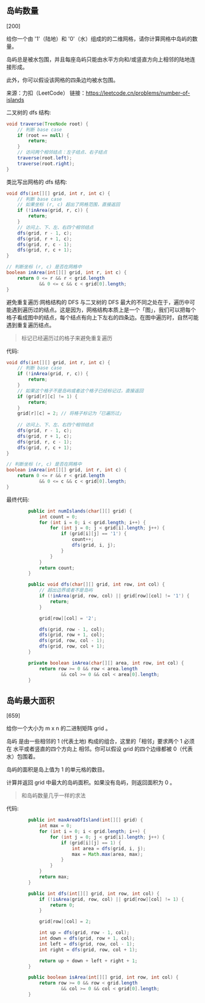 ## 岛屿数量

[200]

给你一个由 '1'（陆地）和 '0'（水）组成的的二维网格，请你计算网格中岛屿的数量。

岛屿总是被水包围，并且每座岛屿只能由水平方向和/或竖直方向上相邻的陆地连接形成。

此外，你可以假设该网格的四条边均被水包围。

来源：力扣（LeetCode）
链接：https://leetcode.cn/problems/number-of-islands

二叉树的 dfs 结构:

```java
void traverse(TreeNode root) {
    // 判断 base case
    if (root == null) {
        return;
    }
    // 访问两个相邻结点：左子结点、右子结点
    traverse(root.left);
    traverse(root.right);
}
```



类比写出网格的 dfs 结构:

```java
void dfs(int[][] grid, int r, int c) {
    // 判断 base case
    // 如果坐标 (r, c) 超出了网格范围，直接返回
    if (!inArea(grid, r, c)) {
        return;
    }
    // 访问上、下、左、右四个相邻结点
    dfs(grid, r - 1, c);
    dfs(grid, r + 1, c);
    dfs(grid, r, c - 1);
    dfs(grid, r, c + 1);
}

// 判断坐标 (r, c) 是否在网格中
boolean inArea(int[][] grid, int r, int c) {
    return 0 <= r && r < grid.length 
        	&& 0 <= c && c < grid[0].length;
}
```



避免重复遍历:网格结构的 DFS 与二叉树的 DFS 最大的不同之处在于，遍历中可能遇到遍历过的结点。这是因为，网格结构本质上是一个「图」，我们可以把每个格子看成图中的结点，每个结点有向上下左右的四条边。在图中遍历时，自然可能遇到重复遍历结点。

> 标记已经遍历过的格子来避免重复遍历

代码:

```java
void dfs(int[][] grid, int r, int c) {
    // 判断 base case
    if (!inArea(grid, r, c)) {
        return;
    }
    // 如果这个格子不是岛屿或者这个格子已经标记过，直接返回
    if (grid[r][c] != 1) {
        return;
    }
    grid[r][c] = 2; // 将格子标记为「已遍历过」
    
    // 访问上、下、左、右四个相邻结点
    dfs(grid, r - 1, c);
    dfs(grid, r + 1, c);
    dfs(grid, r, c - 1);
    dfs(grid, r, c + 1);
}

// 判断坐标 (r, c) 是否在网格中
boolean inArea(int[][] grid, int r, int c) {
    return 0 <= r && r < grid.length 
        	&& 0 <= c && c < grid[0].length;
}
```



最终代码:

```java
        public int numIslands(char[][] grid) {
            int count = 0;
            for (int i = 0; i < grid.length; i++) {
                for (int j = 0; j < grid[i].length; j++) {
                    if (grid[i][j] == '1') {
                        count++;
                        dfs(grid, i, j);
                    }
                }
            }
            return count;
        }

        public void dfs(char[][] grid, int row, int col) {
            // 超出边界或者不是岛屿
            if (!inArea(grid, row, col) || grid[row][col] != '1') {
                return;
            }

            grid[row][col] = '2';

            dfs(grid, row - 1, col);
            dfs(grid, row + 1, col);
            dfs(grid, row, col - 1);
            dfs(grid, row, col + 1);
        }

        private boolean inArea(char[][] area, int row, int col) {
            return row >= 0 && row < area.length
                    && col >= 0 && col < area[0].length;
        }
```



## 岛屿最大面积

[659]

给你一个大小为 m x n 的二进制矩阵 grid 。

岛屿 是由一些相邻的 1 (代表土地) 构成的组合，这里的「相邻」要求两个 1 必须在 水平或者竖直的四个方向上 相邻。你可以假设 grid 的四个边缘都被 0（代表水）包围着。

岛屿的面积是岛上值为 1 的单元格的数目。

计算并返回 grid 中最大的岛屿面积。如果没有岛屿，则返回面积为 0 。

> 和岛屿数量几乎一样的求法



代码:

```java
        public int maxAreaOfIsland(int[][] grid) {
            int max = 0;
            for (int i = 0; i < grid.length; i++) {
                for (int j = 0; j < grid[i].length; j++) {
                    if (grid[i][j] == 1) {
                        int area = dfs(grid, i, j);
                        max = Math.max(area, max);
                    }
                }
            }
            return max;
        }

        public int dfs(int[][] grid, int row, int col) {
            if (!isArea(grid, row, col) || grid[row][col] != 1) {
                return 0;
            }

            grid[row][col] = 2;

            int up = dfs(grid, row - 1, col);
            int down = dfs(grid, row + 1, col);
            int left = dfs(grid, row, col - 1);
            int right = dfs(grid, row, col + 1);

            return up + down + left + right + 1;
        }

        public boolean isArea(int[][] grid, int row, int col) {
            return row >= 0 && row < grid.length
                    && col >= 0 && col < grid[0].length;
        }
```




